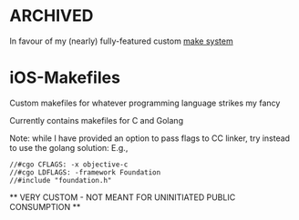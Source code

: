 # ARCHIVED
In favour of my (nearly) fully-featured custom [make system](https://github.com/SmartBoy84/DiyCompile)

# iOS-Makefiles
Custom makefiles for whatever programming language strikes my fancy

Currently contains makefiles for C and Golang

Note: while I have provided an option to pass flags to CC linker, try instead to use the golang solution:
E.g., 
```
//#cgo CFLAGS: -x objective-c
//#cgo LDFLAGS: -framework Foundation
//#include "foundation.h"
```

** VERY CUSTOM - NOT MEANT FOR UNINITIATED PUBLIC CONSUMPTION **
